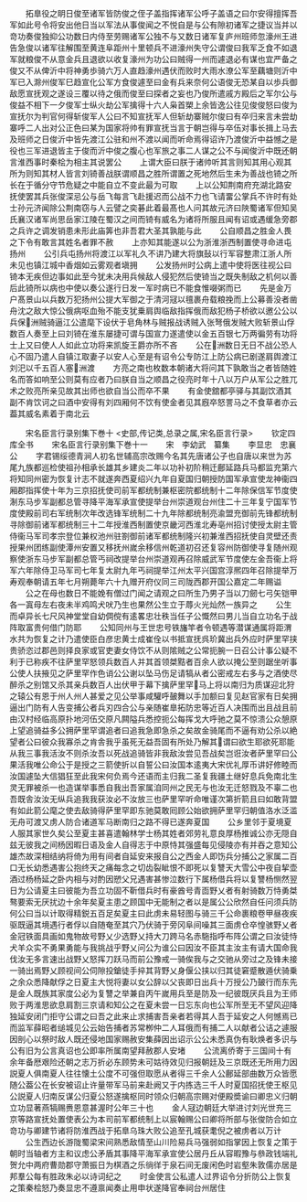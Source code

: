 <!-- { "loadSidebar": true } -->
　　拓臯役之眀日俊至诸军皆防俊之侄子盖指挥诸军公呼子盖语之曰尔安得擅挥吾军如此号令将安出他日当以军法从事俊闻之不悦自是与公有隙初诸军之捷议当并以竒功奏俊独抑公功数日内侍至劳赐诸军公独不与又数日诸军复庐州班师忽濠州王进告急俊以诸军往解围至黄连阜距州十里顿兵不进濠州失守公谓俊曰我军乏食不如退军就粮俊不从意金兵且退欲以收复濠州为功公曰贼得一州而遽退必有谋也宜严备之俊又不从俾沂中将神勇歩骑六万人直趋濠州遇伏而败时大雨水潦公军至藕塘则沂中军已入滁州俊军巳趋宣化公军方食俊遽至曰金有兵来奈何公语俊无恐某自以歩兵御敌愿宣抚观之遂设三覆以待之俄而俊至曰探者之妄也乃俊所遣戚方殿后之军尔公与俊益不相下一夕俊军士纵火劫公军擒得十六人枭首槊上余皆逸公往见俊俊怒曰俊为宣抚尔为判官何得斩俊军人公曰不知宣抚军人但斩劫寨贼尔俊曰有卒归来言未尝劫寨呼二人出对公正色曰某为国家将帅有罪宣抚当言于朝岂得与卒伍对事长揖上马去及班师之日俊沂中皆先渡江公驻和州不渡以闻而听命焉得诏许乃渡俊沂中益憾之是役也三军进退皆主于俊而沂中俊之腹心也军旅之事二人谋之公不与闻俊沂中既还朝言淮西事时秦桧为相主其说罢公
　　上谓大臣曰朕于诸帅听其言则知其用心观其所为则知其材人皆言刘锜善战朕谓顺昌之胜所谓置之死地然后生未为善战也锜之所长在于循分守节危疑之中能自立不变此最为可取
　　上以公知荆南府充湖北路安抚使罢其兵张俊深忌公与岳飞每言飞赴援迟而公战不力也飞请畱公掌兵不许时有处士孙元济闻除公荆南窃与人云譬之奕碁此着最髙也人问其故元济曰陜蜀诸军但知吴氏襄汉诸军尚思岳家江陵在蜀汉之间而锜有威名为诸将所服且闻有诏或遇缓急旁郡之兵许之调发销患未形此庙筭也非吾君大圣其孰能与此
　　公自顺昌之胜金人畏之下令有敢言其姓名者罪不赦
　　上亦知其能遂以公为浙淮浙西制置使寻命进屯扬州
　　公引兵屯扬州将渡江以军礼久不讲乃建大将旗鼔以行军容整肃江浙人所未见也镇江城中香烟如云雾观者塡拥
　　公发扬州时公病上遣中使将医往视公曰锜本无疾但边事如此至今犹未决用兵候敌人侵犯然后使锜当之既失制敌之机何以善后此锜所以病也中使以奏公遂行日发一军时病已不能食惟啜粥而已
　　先是金万户髙景山以兵数万犯扬州公提大军御之于清河冦以氊裹舟载粮挽而上公募善没者凿舟沈之敌大惊公俄病呕血殆不能支犹乗肩舆临敌指挥俄而敌犯杨子桥欲以邀公公以兵保洲贼骑逼江公遣麾下设伏于皂角林与贼报战诱贼入张弩俄发贼大败斩景山俘数百人奏至上曰刘锜在淮东屡捷可谓与国宣力遂遣使以金五百银七万两徧劳有功将士上又曰使人人如此立功将来凯旋王爵亦所不吝
　　公在洲数日无日不战公恐人心不固乃遣人自镇江取妻子以安人心至是有诏令公专防江上防公病已剧遂肩舆渡江刘汜以千五百人塞洲渡
　　方亮之南也枚数本朝诸大将问其下孰敢当之者皆随姓名而答如响至公则莫有应者乃曰朕自当之顺昌之役亮时年十八以万户从军公之胜兀术之败亮所亲见故其出师也欲自当公而卒不果
　　有金使舘都亭驿与其副饮酒其副不肯饮诃之曰酒中安得有刘四厢何不饮有使金者见其廐卒怒詈马之不食草者亦云葢其威名素着于南北云















　　宋名臣言行录别集下巻十
<史部,传记类,总录之属,宋名臣言行录>
　　钦定四库全书
　　宋名臣言行录别集下巻十一
　　宋　李幼武　纂集
　　李显忠　忠襄公
　　字君锡绥德青涧人初名世辅高宗改赐今名其先唐诸公子也自唐以来世为苏尾九族都巡检使祖孙相承长雄其乡建炎二年以功补初阶稍迁鄜延路兵马都监充第六将知同州密为恢复计志不就遂奔西夏绍兴九年自夏国归朝授防国军承宣使龙神衞四厢郡指挥使十年为三京招抚使司前军都统制兼枢密院都统制十二年除保信军节度使淛东马步军副都总管寻降平海军承宣使提举台州崇道观台州住二十三年复宁国军节度使殿前司右军统制次年改选锋军统制二十九年除都统制亮渝盟充御前先锋都统制寻除御前诸军都统制三十二年授淮西制置使京畿河西淮北寿亳州招讨使授太尉主管侍衞马军司孝宗登位兼权池州驻劄御前诸军都统制隆兴初兼淮西招抚使自灵壁还责授果州团练副使潭州安置又移抚州嵗余移信州乾道初召还复容州防御使寻复随州观察使浙东马步军副都总管丐祠改提举台州崇道观再召除威武军节度使左金吾衞上将军六年除侍卫马军司七年复太尉九年丐祠提举江州太平兴国宫淳熈四年召除提举万寿观奉朝请五年七月朔薨年六十九赠开府仪同三司陇西郡开国公嘉定二年赐谥
　　公之在母也数日不能娩有僧过门闻之请观之曰所生乃男子当以刀劒七弓矢铠甲各一寘母左右夜未半鸡鸣犬吠乃生也果然公生立于蓐火光灿然一族异之
　　公生而卓异长七尺风神堂堂自幼倜傥有逺畧忠壮秩当任子公慨然曰男儿当自立功名于战阵取富贵何借门防耶
　　公知同州与王世忠号铁旛竿者令顿遇等潜谋通属将距渭水共为恢复之计乃遣使臣白彦忠黄士成崔佺以书抵宣抚呉玠冀出兵外应时萨里罕挟贵骄恣过郡邑则择良家或官吏妻女侍饮不从则隂贼之公常扼腕一日召公计事公疑不利于已称疾不往萨里罕怒领兵数百人并其首领桀黠者百余人欲以掩公至则踞坐听事公使人扶掖见之萨里罕作色诮公公谢以坠马伤足请犒从者公密戒左右多与之酒使尽醉杀之别馆又杀其亲兵数百人出伏甲于幕下擒萨里罕马上将以南归为质谋迎北狩之辕公有恩于州人州人甚爱之见公举事咸驩呼皷舞以手加额曰复见赵官家有日矣拥逼出门防有人告变捕公者兵刃四合公与亲随崔臯拓防忠等近百人决围而出且战且前由汉村经临高原扑地河伍交原凡闗隘兵悉控扼公每挥戈大呼驰之莫不惊溃公众憩原上望追骑益多公拥萨里罕谓追者曰追我急即急杀之矣故金骑尾而不逼有劝公杀以絶望者公曰彼众我寡杀之肯舎我乎虽死无益吾固有所处乃解其谓曰欲生耶欲死耶能从我三事我活汝不则杀汝吾以死战追骑皆非我敌汝尝见吾战矣岂诳汝者萨里罕曰公果活我唯公命公于是授之三箭使折以自誓公曰汝国本逺夷大宋优礼厚币讲好修睦而汝国遽坠大信猖狂至此我宋何负焉今还语而主归我二圣复我疆土继好息兵免南北生灵无罪被杀一也造谋举事悉自我出吾家属洎同州之民无与也汝无迁怒戮及不辜二也吾既舎汝汝无纵兵追我我获汝必不汝放三也萨里罕听命唯谨次第折箭且曰如敢背盟有如此箭公麾之使去敌骑得萨里罕即东驰莫敢囘顾公始欲拥萨里罕归朝值洛水泛滥无舟可渡又虏人防合诸道军马断南归之路不得已遂奔夏国
　　公乡里邻于夏境夏人服其家世久矣公至夏主甚喜遣翰林学士杨其姓者郊劳礼意良厚杨推诚公亦无隠自兹无彼我之间杨因暇日语及金人自得志于中原恃其强盛每见侵陵亦有并吞之意知公雄杰故深相结纳将倚为用有间者自延安来报自公之西金人即饬兵分捕公之家属二百口无长幼悉遇害公抱终天之痛每念之切齿裂眦恨不即死以复讐天大雪公中夜自挈壶酒过杨杨延之卧内相与对酌因愬父兄遇害甚惨泣数行下属杨借兵将以复讐杨恻然翌日为公请夏主曰彼能为吾立功固不靳借兵时有豪酋号青靣野乂者有射骑数万恃勇桀骜要索无厌扰边十余年矣夏主患之顾国中无能制之者以是属公公欣然自任问须兵防何公曰当以计取得精鋭五百足矣夏主曰此虏未易轻图与骑三千公命裹粮卷甲昼夜疾驱既逼其境遇行者俘以自随奄至其穴乃伏骑于旁冈阜间噪其三面虏仓卒惶骇野乂者金冠铁面具画如鬼物故号野乂少选野乂持大刀跨马名赤駞指呼布阵公谓之曰汝徒恃犬羊众实不勇果勇能与我挑战乎野乂问公为谁公曰因汝不臣其主汝主有请大国命我伐汝无多言速出战野乂怒挥刀跃马而前公豫戒一骑俟我与之交驰从旁过之及锋未接一骑出焉野乂顾视间公伺隙投鎗徒手捽其背野乂身偃公挟以归其徒窘蹙散遁伏骑乗之余众悉降献俘之日夏主大悦将妻以女公辞以父丧即日出兵十万授公乃皷行而东先是金人既族其家度公必为复讐之举兼自丙午嵗用兵至是防及一纪彼既厌兵且为王师败于两淮思欲息肩割三京请和知公之在夏未尝一日忘东向也公军所至无不望风迎降独延安闭门拒守公谓之曰吾之此来止求捕害吾亲者若得其人吾于延安之人何憾焉已而监军薛昭者缒城见公云始告捕者苏常栁仲二人耳俄而有捕二人以献者公诘之遽服因剖心以祭时敌人既还侵地国家赐赦安集薛因出诏示公公未悉真伪有耿焕者多识与公有旧为公言真诏也公即率所属南望拜赦郡人安堵
　　公流离侨寄于三国间十有余年备厯艰险还朝之志万折必东顾势未可姑待效见归报朝廷及三京既还无所用力因説夏人俱南夏人往往懐土公度不可强但取愿从者得三千余人公鄜延部曲数万众皆愿随公葢公在长安被诏止许量带军马前来赴阙又于内拣选三千人时夏国招抚使王枢见公説夏人归南反谋公归夏公怒遂擒枢同时领众归朝高宗赐对便殿奬谕曰卿忠义归朝立功显著燕犒赐赉恩意甚渥时公年三十也
　　金人冦边朝廷大举进讨刘光世充三京等路宣抚处置使表公为本司前军都统制上以宸翰赐公曰卿将所部与张俊防合如立竒功与卿建节诸将防淮西战于拓臯乌珠大败公追至孔城获耄倪之被虏者以万计
　　公生西边长游陇蜀梁宋间熟悉敌情至山川险易兵马强弱如指掌因上恢复之策于朝时当轴者方主和议虑公矛盾其事降平海军承宣使公居丹丘从容暇豫与叅政钱端礼贺允中两府曹勋郡守萧振日为棋酒之乐徜徉于泉石间无废闲色时岩壑朱敦儒亦居是邦羣公每有胜政朱必以诗词纪之
　　时金使言公私遣人过界诏令分折防公上恢复之策秦桧怒乃奏显忠不遵禀闻奏止用申状遂降官奉祠台州居住
